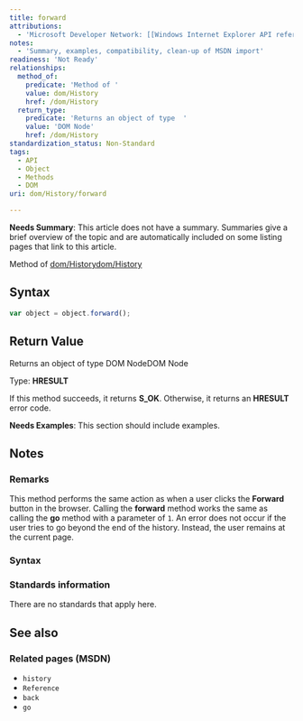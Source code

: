 ```yaml
---
title: forward
attributions:
  - 'Microsoft Developer Network: [[Windows Internet Explorer API reference](http://msdn.microsoft.com/en-us/library/ie/hh828809%28v=vs.85%29.aspx) Article]'
notes:
  - 'Summary, examples, compatibility, clean-up of MSDN import'
readiness: 'Not Ready'
relationships:
  method_of:
    predicate: 'Method of '
    value: dom/History
    href: /dom/History
  return_type:
    predicate: 'Returns an object of type  '
    value: 'DOM Node'
    href: /dom/History
standardization_status: Non-Standard
tags:
  - API
  - Object
  - Methods
  - DOM
uri: dom/History/forward

---
```

**Needs Summary**: This article does not have a summary. Summaries give a brief overview of the topic and are automatically included on some listing pages that link to this article.

Method of [dom/History](/dom/History)[dom/History](/dom/History)

## <span>Syntax</span>

``` js
var object = object.forward();
```

## <span>Return Value</span>

Returns an object of type DOM NodeDOM Node

Type: **HRESULT**

If this method succeeds, it returns **S\_OK**. Otherwise, it returns an **HRESULT** error code.

**Needs Examples**: This section should include examples.

## <span>Notes</span>

### <span>Remarks</span>

This method performs the same action as when a user clicks the **Forward** button in the browser. Calling the **forward** method works the same as calling the **go** method with a parameter of `1`. An error does not occur if the user tries to go beyond the end of the history. Instead, the user remains at the current page.

### <span>Syntax</span>

### <span>Standards information</span>

There are no standards that apply here.

## <span>See also</span>

### <span>Related pages (MSDN)</span>

-   `history`
-   `Reference`
-   `back`
-   `go`
